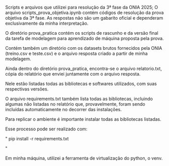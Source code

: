 Scripts e arquivos que utilizei para resolução da 3ª fase da ONIA 2025;
O arquivo scripts_prova_objetiva.ipynb contém códigos de resolução da prova objetiva da 3ª fase. 
As respostas não são um gabarito oficial e dependeram exclusivamente da minha interpretação.

O diretório prova_pratica contém os scripts de rascunho e da versão final da tarefa de modelagem para aprendizado de máquina proposta pela prova.

Contém também um diretório com os datasets brutos fornecidos pela ONIA (treino.csv e teste.csv) e o arquivo resposta criado a partir de minha modelagem. 

Ainda dentro do diretório prova_pratica, encontra-se o arquivo relatorio.txt, cópia do relatório que enviei juntamente com o arquivo resposta.

Nele estão listadas todas as bibliotecas e softwares utilizados, com suas respectivas versões.

O arquivo requirements.txt também lista todas as bibliotecas, incluindo algumas não listadas no relatório que, provavelmente, foram sendo incluídas automaticamente no decorrer das instalações.

Para replicar o ambiente é importante instalar todas as bibliotecas listadas.

Esse processo pode ser realizado com:

"
pip install -r requirements.txt

"

Em minha máquina, utilizei a ferramenta de virtualização do python, o venv.


